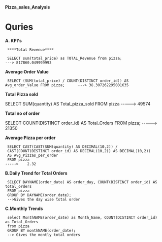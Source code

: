 **Pizza_sales_Analysis**
# Quries
**A. KPI's**

     ****Total Revenue****
   
     SELECT sum(total_price) as TOTAL_Revenue from pizza;                                    ---> 817860.049999993
  **Average Order Value**
  
     SELECT (SUM(total_price) / COUNT(DISTINCT order_id)) AS Avg_order_Value FROM pizza;      ---> 38.307262295081635
     
  **Total Pizza sold**
  
   SELECT SUM(quantity) AS Total_pizza_sold FROM pizza              -----> 49574
   
  **Total no of order**
  
   SELECT COUNT(DISTINCT order_id) AS Total_Orders FROM pizza;       -----> 21350
   
  **Average Pizza per order**
  
     SELECT CAST(CAST(SUM(quantity) AS DECIMAL(10,2)) / 
     CAST(COUNT(DISTINCT order_id) AS DECIMAL(10,2)) AS DECIMAL(10,2))
     AS Avg_Pizzas_per_order
     FROM pizza                                                               ----->    2.32


**B.Daily Trend for Total Orders**

     SELECT DAYNAME(order_date) AS order_day, COUNT(DISTINCT order_id) AS total_orders
     FROM pizza
     GROUP BY DAYNAME(order_date);
     -->Gives the day wise total order
**C.Monthly Trends**

     select MonthNAME(order_date) as Month_Name, COUNT(DISTINCT order_id) as Total_Orders
     from pizza
     GROUP BY monthNAME(order_date);
     --> Gives the montly total orders 


